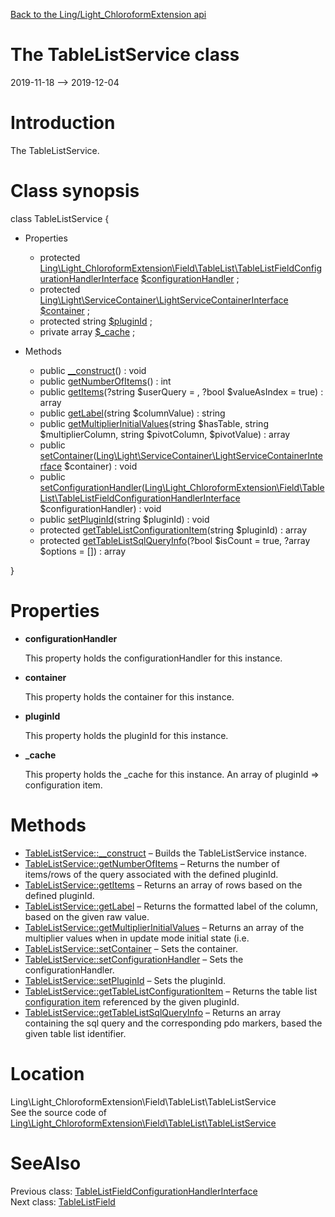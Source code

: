 [Back to the Ling/Light_ChloroformExtension api](https://github.com/lingtalfi/Light_ChloroformExtension/blob/master/doc/api/Ling/Light_ChloroformExtension.md)



The TableListService class
================
2019-11-18 --> 2019-12-04






Introduction
============

The TableListService.



Class synopsis
==============


class <span class="pl-k">TableListService</span>  {

- Properties
    - protected [Ling\Light_ChloroformExtension\Field\TableList\TableListFieldConfigurationHandlerInterface](https://github.com/lingtalfi/Light_ChloroformExtension/blob/master/doc/api/Ling/Light_ChloroformExtension/Field/TableList/TableListFieldConfigurationHandlerInterface.md) [$configurationHandler](#property-configurationHandler) ;
    - protected [Ling\Light\ServiceContainer\LightServiceContainerInterface](https://github.com/lingtalfi/Light/blob/master/doc/api/Ling/Light/ServiceContainer/LightServiceContainerInterface.md) [$container](#property-container) ;
    - protected string [$pluginId](#property-pluginId) ;
    - private array [$_cache](#property-_cache) ;

- Methods
    - public [__construct](https://github.com/lingtalfi/Light_ChloroformExtension/blob/master/doc/api/Ling/Light_ChloroformExtension/Field/TableList/TableListService/__construct.md)() : void
    - public [getNumberOfItems](https://github.com/lingtalfi/Light_ChloroformExtension/blob/master/doc/api/Ling/Light_ChloroformExtension/Field/TableList/TableListService/getNumberOfItems.md)() : int
    - public [getItems](https://github.com/lingtalfi/Light_ChloroformExtension/blob/master/doc/api/Ling/Light_ChloroformExtension/Field/TableList/TableListService/getItems.md)(?string $userQuery = , ?bool $valueAsIndex = true) : array
    - public [getLabel](https://github.com/lingtalfi/Light_ChloroformExtension/blob/master/doc/api/Ling/Light_ChloroformExtension/Field/TableList/TableListService/getLabel.md)(string $columnValue) : string
    - public [getMultiplierInitialValues](https://github.com/lingtalfi/Light_ChloroformExtension/blob/master/doc/api/Ling/Light_ChloroformExtension/Field/TableList/TableListService/getMultiplierInitialValues.md)(string $hasTable, string $multiplierColumn, string $pivotColumn, $pivotValue) : array
    - public [setContainer](https://github.com/lingtalfi/Light_ChloroformExtension/blob/master/doc/api/Ling/Light_ChloroformExtension/Field/TableList/TableListService/setContainer.md)([Ling\Light\ServiceContainer\LightServiceContainerInterface](https://github.com/lingtalfi/Light/blob/master/doc/api/Ling/Light/ServiceContainer/LightServiceContainerInterface.md) $container) : void
    - public [setConfigurationHandler](https://github.com/lingtalfi/Light_ChloroformExtension/blob/master/doc/api/Ling/Light_ChloroformExtension/Field/TableList/TableListService/setConfigurationHandler.md)([Ling\Light_ChloroformExtension\Field\TableList\TableListFieldConfigurationHandlerInterface](https://github.com/lingtalfi/Light_ChloroformExtension/blob/master/doc/api/Ling/Light_ChloroformExtension/Field/TableList/TableListFieldConfigurationHandlerInterface.md) $configurationHandler) : void
    - public [setPluginId](https://github.com/lingtalfi/Light_ChloroformExtension/blob/master/doc/api/Ling/Light_ChloroformExtension/Field/TableList/TableListService/setPluginId.md)(string $pluginId) : void
    - protected [getTableListConfigurationItem](https://github.com/lingtalfi/Light_ChloroformExtension/blob/master/doc/api/Ling/Light_ChloroformExtension/Field/TableList/TableListService/getTableListConfigurationItem.md)(string $pluginId) : array
    - protected [getTableListSqlQueryInfo](https://github.com/lingtalfi/Light_ChloroformExtension/blob/master/doc/api/Ling/Light_ChloroformExtension/Field/TableList/TableListService/getTableListSqlQueryInfo.md)(?bool $isCount = true, ?array $options = []) : array

}




Properties
=============

- <span id="property-configurationHandler"><b>configurationHandler</b></span>

    This property holds the configurationHandler for this instance.
    
    

- <span id="property-container"><b>container</b></span>

    This property holds the container for this instance.
    
    

- <span id="property-pluginId"><b>pluginId</b></span>

    This property holds the pluginId for this instance.
    
    

- <span id="property-_cache"><b>_cache</b></span>

    This property holds the _cache for this instance.
    An array of pluginId => configuration item.
    
    



Methods
==============

- [TableListService::__construct](https://github.com/lingtalfi/Light_ChloroformExtension/blob/master/doc/api/Ling/Light_ChloroformExtension/Field/TableList/TableListService/__construct.md) &ndash; Builds the TableListService instance.
- [TableListService::getNumberOfItems](https://github.com/lingtalfi/Light_ChloroformExtension/blob/master/doc/api/Ling/Light_ChloroformExtension/Field/TableList/TableListService/getNumberOfItems.md) &ndash; Returns the number of items/rows of the query associated with the defined pluginId.
- [TableListService::getItems](https://github.com/lingtalfi/Light_ChloroformExtension/blob/master/doc/api/Ling/Light_ChloroformExtension/Field/TableList/TableListService/getItems.md) &ndash; Returns an array of rows based on the defined pluginId.
- [TableListService::getLabel](https://github.com/lingtalfi/Light_ChloroformExtension/blob/master/doc/api/Ling/Light_ChloroformExtension/Field/TableList/TableListService/getLabel.md) &ndash; Returns the formatted label of the column, based on the given raw value.
- [TableListService::getMultiplierInitialValues](https://github.com/lingtalfi/Light_ChloroformExtension/blob/master/doc/api/Ling/Light_ChloroformExtension/Field/TableList/TableListService/getMultiplierInitialValues.md) &ndash; Returns an array of the multiplier values when in update mode initial state (i.e.
- [TableListService::setContainer](https://github.com/lingtalfi/Light_ChloroformExtension/blob/master/doc/api/Ling/Light_ChloroformExtension/Field/TableList/TableListService/setContainer.md) &ndash; Sets the container.
- [TableListService::setConfigurationHandler](https://github.com/lingtalfi/Light_ChloroformExtension/blob/master/doc/api/Ling/Light_ChloroformExtension/Field/TableList/TableListService/setConfigurationHandler.md) &ndash; Sets the configurationHandler.
- [TableListService::setPluginId](https://github.com/lingtalfi/Light_ChloroformExtension/blob/master/doc/api/Ling/Light_ChloroformExtension/Field/TableList/TableListService/setPluginId.md) &ndash; Sets the pluginId.
- [TableListService::getTableListConfigurationItem](https://github.com/lingtalfi/Light_ChloroformExtension/blob/master/doc/api/Ling/Light_ChloroformExtension/Field/TableList/TableListService/getTableListConfigurationItem.md) &ndash; Returns the table list [configuration item](https://github.com/lingtalfi/Light_ChloroformExtension/blob/master/doc/pages/conception-notes.md#configuration-item) referenced by the given pluginId.
- [TableListService::getTableListSqlQueryInfo](https://github.com/lingtalfi/Light_ChloroformExtension/blob/master/doc/api/Ling/Light_ChloroformExtension/Field/TableList/TableListService/getTableListSqlQueryInfo.md) &ndash; Returns an array containing the sql query and the corresponding pdo markers, based the given table list identifier.





Location
=============
Ling\Light_ChloroformExtension\Field\TableList\TableListService<br>
See the source code of [Ling\Light_ChloroformExtension\Field\TableList\TableListService](https://github.com/lingtalfi/Light_ChloroformExtension/blob/master/Field/TableList/TableListService.php)



SeeAlso
==============
Previous class: [TableListFieldConfigurationHandlerInterface](https://github.com/lingtalfi/Light_ChloroformExtension/blob/master/doc/api/Ling/Light_ChloroformExtension/Field/TableList/TableListFieldConfigurationHandlerInterface.md)<br>Next class: [TableListField](https://github.com/lingtalfi/Light_ChloroformExtension/blob/master/doc/api/Ling/Light_ChloroformExtension/Field/TableListField.md)<br>
